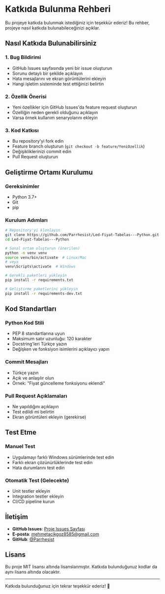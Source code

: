 # Katkıda Bulunma Rehberi

Bu projeye katkıda bulunmak istediğiniz için teşekkür ederiz! Bu rehber, projeye nasıl katkıda bulunabileceğinizi açıklar.

## Nasıl Katkıda Bulunabilirsiniz

### 1. Bug Bildirimi
- GitHub Issues sayfasında yeni bir issue oluşturun
- Sorunu detaylı bir şekilde açıklayın
- Hata mesajlarını ve ekran görüntülerini ekleyin
- Hangi işletim sisteminde test ettiğinizi belirtin

### 2. Özellik Önerisi
- Yeni özellikler için GitHub Issues'da feature request oluşturun
- Özelliğin neden gerekli olduğunu açıklayın
- Varsa örnek kullanım senaryolarını ekleyin

### 3. Kod Katkısı
- Bu repository'yi fork edin
- Feature branch oluşturun (`git checkout -b feature/YeniOzellik`)
- Değişikliklerinizi commit edin
- Pull Request oluşturun

## Geliştirme Ortamı Kurulumu

### Gereksinimler
- Python 3.7+
- Git
- pip

### Kurulum Adımları
```bash
# Repository'yi klonlayın
git clone https://github.com/Parrhesist/Led-Fiyat-Tabelas---Python.git
cd Led-Fiyat-Tabelas---Python

# Sanal ortam oluşturun (önerilen)
python -m venv venv
source venv/bin/activate  # Linux/Mac
# veya
venv\Scripts\activate  # Windows

# Gerekli paketleri yükleyin
pip install -r requirements.txt

# Geliştirme paketlerini yükleyin
pip install -r requirements-dev.txt
```

## Kod Standartları

### Python Kod Stili
- PEP 8 standartlarına uyun
- Maksimum satır uzunluğu: 120 karakter
- Docstring'leri Türkçe yazın
- Değişken ve fonksiyon isimlerini açıklayıcı yapın

### Commit Mesajları
- Türkçe yazın
- Açık ve anlaşılır olun
- Örnek: "Fiyat güncelleme fonksiyonu eklendi"

### Pull Request Açıklamaları
- Ne yapıldığını açıklayın
- Test edildi mi belirtin
- Ekran görüntüleri ekleyin (gerekirse)

## Test Etme

### Manuel Test
- Uygulamayı farklı Windows sürümlerinde test edin
- Farklı ekran çözünürlüklerinde test edin
- Hata durumlarını test edin

### Otomatik Test (Gelecekte)
- Unit testler ekleyin
- Integration testler ekleyin
- CI/CD pipeline kurun

## İletişim

- **GitHub Issues**: [Proje Issues Sayfası](https://github.com/Parrhesist/Led-Fiyat-Tabelas---Python/issues)
- **E-posta**: mehmetacikgoz8585@gmail.com
- **GitHub**: [@Parrhesist](https://github.com/Parrhesist)

## Lisans

Bu proje MIT lisansı altında lisanslanmıştır. Katkıda bulunduğunuz kodlar da aynı lisans altında olacaktır.

---

Katkıda bulunduğunuz için tekrar teşekkür ederiz! 🎉
